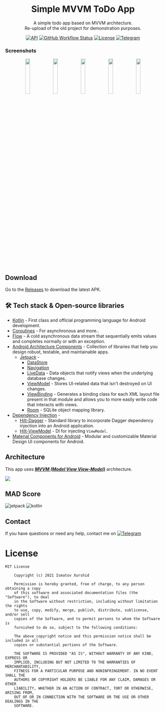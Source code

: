 <h1 align="center">Simple MVVM ToDo App</h1>
<p align="center">
A simple todo app based on MVVM architecture.<br>
Re-upload of the old project for demonstration purposes.
</p>

<p align="center">
  <a href="https://android-arsenal.com/api?level=21"><img alt="API" src="https://img.shields.io/badge/API-21%2B-brightgreen.svg?style=flat"/></a>
  <a href="https://github.com/boy12hoody/SimpleMVVMTodoApp/actions/workflows/android.yml"><img alt="GitHub Workflow Status" src="https://img.shields.io/github/workflow/status/boy12hoody/SimpleMVVMTodoApp/Build%20&%20Publish%20Debug%20APK"/></a>
  <a href="https://opensource.org/licenses/Apache-2.0"><img alt="License" src="https://img.shields.io/github/license/boy12hoody/SimpleMVVMTodoApp"/></a>
  <a href="https://t.me/boywonder"><img alt="Telegram" src="https://img.shields.io/badge/Telegram-@BoyWonder-blue.svg?style=flat&logo=telegram"/></a>
</p>

### Screenshots
<p align="center">
<img src="https://user-images.githubusercontent.com/70273198/128517050-b8ba0d21-9977-4fe2-b90e-5a8126b2f9cd.jpg" width="17%"/>
<img src="https://user-images.githubusercontent.com/70273198/128517059-a288d9c1-21cb-4a72-b485-0ff6ce31c8cc.jpg" width="17%"/>
<img src="https://user-images.githubusercontent.com/70273198/128517062-c9ae4e60-0453-4fc7-91bf-ccef56d35d3c.jpg" width="17%"/>
<img src="https://user-images.githubusercontent.com/70273198/128517063-9219a3de-76ce-4d31-bce4-98ede3e9d2d6.jpg" width="17%"/>
<img src="https://user-images.githubusercontent.com/70273198/128517067-2b6517ef-57fe-40e8-a1db-41938c878a80.jpg" width="17%"/>
</p>

## Download
Go to the [Releases](https://github.com/boy12hoody/SimpleMVVMTodoApp/releases) to download the latest APK.

## 🛠 Tech stack & Open-source libraries
- [Kotlin](https://kotlinlang.org/) - First class and official programming language for Android development.
- [Coroutines](https://kotlinlang.org/docs/reference/coroutines-overview.html) - For asynchronous and more..
- [Flow](https://kotlin.github.io/kotlinx.coroutines/kotlinx-coroutines-core/kotlinx.coroutines.flow/-flow/) - A cold asynchronous data stream that sequentially emits values and completes normally or with an exception.
- [Android Architecture Components](https://developer.android.com/topic/libraries/architecture) - Collection of libraries that help you design robust, testable, and maintainable apps.
  - [Jetpack](https://developer.android.com/jetpack) -
    - [DataStore](https://developer.android.com/topic/libraries/architecture/datastore)
    - [Navigation](https://developer.android.com/guide/navigation)
    - [LiveData](https://developer.android.com/topic/libraries/architecture/livedata) - Data objects that notify views when the underlying database changes.
    - [ViewModel](https://developer.android.com/topic/libraries/architecture/viewmodel) - Stores UI-related data that isn't destroyed on UI changes.
    - [ViewBinding](https://developer.android.com/topic/libraries/view-binding) - Generates a binding class for each XML layout file present in that module and allows you to more easily write code that interacts with views.
    - [Room](https://developer.android.com/topic/libraries/architecture/room) - SQLite object mapping library.
- [Dependency Injection](https://developer.android.com/training/dependency-injection) -
  - [Hilt-Dagger](https://dagger.dev/hilt/) - Standard library to incorporate Dagger dependency injection into an Android application.
  - [Hilt-ViewModel](https://developer.android.com/training/dependency-injection/hilt-jetpack) - DI for injecting `ViewModel`.
- [Material Components for Android](https://material.io/develop/android/docs/getting-started/) - Modular and customizable Material Design UI components for Android.

## Architecture
This app uses [***MVVM (Model View View-Model)***](https://developer.android.com/jetpack/docs/guide#recommended-app-arch) architecture.

![](https://developer.android.com/topic/libraries/architecture/images/final-architecture.png)

## MAD Score
![jetpack](https://user-images.githubusercontent.com/70273198/128502827-e473c313-6403-4c0a-81c6-c0e21af7772a.png)
![kotlin](https://user-images.githubusercontent.com/70273198/128502828-7ed38c7c-d891-4245-9d38-ff6440c5ca97.png)

## Contact
If you have questions or need any help, contact me on
[![Telegram](https://img.shields.io/badge/Telegram-@BoyWonder-blue.svg?style=flat&logo=telegram)](https://t.me/boywonder)

# License
```
MIT License

    Copyright (c) 2021 Ismatov Xurshid

    Permission is hereby granted, free of charge, to any person obtaining a copy
    of this software and associated documentation files (the "Software"), to deal
    in the Software without restriction, including without limitation the rights
    to use, copy, modify, merge, publish, distribute, sublicense, and/or sell
    copies of the Software, and to permit persons to whom the Software is
    furnished to do so, subject to the following conditions:

    The above copyright notice and this permission notice shall be included in all
    copies or substantial portions of the Software.

    THE SOFTWARE IS PROVIDED "AS IS", WITHOUT WARRANTY OF ANY KIND, EXPRESS OR
    IMPLIED, INCLUDING BUT NOT LIMITED TO THE WARRANTIES OF MERCHANTABILITY,
    FITNESS FOR A PARTICULAR PURPOSE AND NONINFRINGEMENT. IN NO EVENT SHALL THE
    AUTHORS OR COPYRIGHT HOLDERS BE LIABLE FOR ANY CLAIM, DAMAGES OR OTHER
    LIABILITY, WHETHER IN AN ACTION OF CONTRACT, TORT OR OTHERWISE, ARISING FROM,
    OUT OF OR IN CONNECTION WITH THE SOFTWARE OR THE USE OR OTHER DEALINGS IN THE
    SOFTWARE.
```

